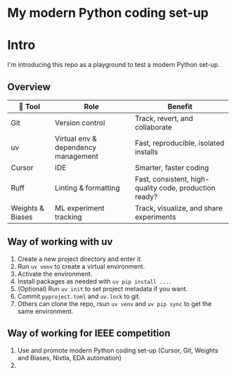 # My modern Python coding set-up

# Intro
I'm introducing this repo as a playground to test a modern Python set-up.

## Overview
| 🔨 Tool                | Role                        | Benefit                                 |
|---------------------|-----------------------------|-----------------------------------------|
| Git                 | Version control             | Track, revert, and collaborate          |
| uv                  | Virtual env & dependency management        | Fast, reproducible, isolated installs   |
| Cursor              | IDE              | Smarter, faster coding                  |
| Ruff                | Linting & formatting        | Fast, consistent, high-quality code, production ready?     |
| Weights & Biases    | ML experiment tracking      | Track, visualize, and share experiments |

## Way of working with uv
1. Create a new project directory and enter it.
2. Run `uv venv` to create a virtual environment.
3. Activate the environment.
4. Install packages as needed with `uv pip install ...`.
5. (Optional) Run `uv init` to set project metadata if you want.
6. Commit `pyproject.toml` and `uv.lock` to git.
7. Others can clone the repo, rsun `uv venv` and `uv pip sync` to get the same environment.


## Way of working for IEEE competition
1. Use and promote modern Python coding set-up (Cursor, Git, Weights and Biases, Nixtla, EDA automation)
2. 